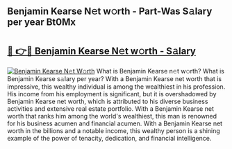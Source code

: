 ## Benjamin Kearse N𝚎t w𝚘rth - Part-Was S𝚊lary per year Bt0Mx

# <h2><a href="http://gc3dc0.nevu.top/?p=Benjamin+Kearse">🔗 👉🔴 Benjamin Kearse N𝚎t w𝚘rth - S𝚊lary</a></h2>

[![Benjamin Kearse N𝚎t W𝚘rth](https://i.imgur.com/Oavwk0R.jpeg)](http://gc3dc0.nevu.top/?p=Benjamin+Kearse)
What is Benjamin Kearse n𝚎t w𝚘rth? What is Benjamin Kearse s𝚊lary per year?
With a Benjamin Kearse net worth that is impressive, this wealthy individual is among the wealthiest in his profession. His income from his employment is significant, but it is overshadowed by Benjamin Kearse net worth, which is attributed to his diverse business activities and extensive real estate portfolio. With a Benjamin Kearse net worth that ranks him among the world's wealthiest, this man is renowned for his business acumen and financial acumen. With a Benjamin Kearse net worth in the billions and a notable income, this wealthy person is a shining example of the power of tenacity, dedication, and financial intelligence.
